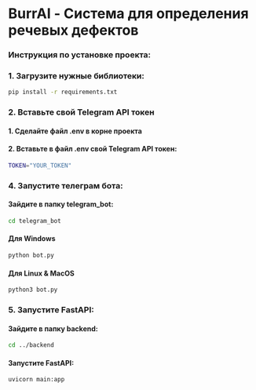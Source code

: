 # BurrAI - Система для определения речевых дефектов

### Инструкция по установке проекта:
### 1. Загрузите нужные библиотеки:
```bash
pip install -r requirements.txt
```
### 2. Вставьте свой Telegram API токен
#### 1. Сделайте файл .env в корне проекта
#### 2. Вставьте в файл .env свой Telegram API токен:
```bash
TOKEN="YOUR_TOKEN"
```
### 4. Запустите телеграм бота:
#### Зайдите в папку telegram_bot:
```bash
cd telegram_bot
```

#### Для Windows
```bash
python bot.py
```
#### Для Linux & MacOS
```bash
python3 bot.py
```
### 5. Запустите FastAPI:
#### Зайдите в папку backend:
```bash
cd ../backend
```
#### Запустите FastAPI:
```bash
uvicorn main:app
```

